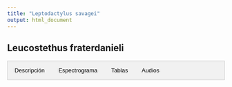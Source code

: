 ```yaml
---
title: "Leptodactylus savagei"
output: html_document
---
```



<style>
/* CSS para las pestañas */
.tab {
  overflow: hidden;
  border: 1px solid #ccc;
  background-color: #f1f1f1;
}
.tab button {
  background-color: inherit;
  float: left;
  border: none;
  outline: none;
  cursor: pointer;
  padding: 14px 16px;
  transition: 0.3s;
}
.tab button:hover {
  background-color: #ddd;
}
.tab button.active {
  background-color: #ccc;
}
.tabcontent {
  display: none;
  padding: 6px 12px;
  border: 1px solid #ccc;
  border-top: none;
}
/* CSS para audios */
.audio-container {
  display: flex;
  flex-direction: column;
}
.audio-container audio {
  margin-bottom: 10px;
}
</style>


<script>
function openTab(evt, tabName) {
  var i, tabcontent, tablinks;
  tabcontent = document.getElementsByClassName("tabcontent");
  for (i = 0; i < tabcontent.length; i++) {
    tabcontent[i].style.display = "none";
  }
  tablinks = document.getElementsByClassName("tablinks");
  for (i = 0; i < tablinks.length; i++) {
    tablinks[i].className = tablinks[i].className.replace(" active", "");
  }
  document.getElementById(tabName).style.display = "block";
  evt.currentTarget.className += " active";
}
</script>

## Leucostethus fraterdanieli

<div class="tab">
  <button class="tablinks" onclick="openTab(event, 'DescripcionLesa')">Descripción</button>
  <button class="tablinks" onclick="openTab(event, 'EspectroLesa')">Espectrograma</button>
  <button class="tablinks" onclick="openTab(event, 'tabLesa')">Tablas</button>
  <button class="tablinks" onclick="openTab(event, 'audLesa')">Audios</button>
</div>

<div id="DescripcionLesa" class="tabcontent">
  <h3>Descripción</h3>
  <img src="images/Leptodactylus_savagei.png" alt=Leptodactylus savagei style="width:10cm;">

  <p>Si utiliza los datos, cítese como:</p>

  <p><strong>Marín, C.M., C. Molina-Zuluaga, A. Restrepo, E.Cano & J.M. Daza.</strong> 2018. A new species of <i>Leucostethus</i> (Anura: Dendrobatidae) from the eastern versant of the Central Cordillera of Colombia with comments on the phylogenetic position of <i>Colostethus fraterdanieli</i>. <i>Zootaxa</i> 4461: 359--380. <a href="https://doi.org/10.11646/zootaxa.4461.3.3">https://doi.org/10.11646/zootaxa.4461.3.3</a></p>
</div>

<div id="EspectroLesa" class="tabcontent">
  <h3>Espectrograma</h3>
  <video width="100%" height="auto" controls>
  <source src="Espectrograms/Leptodactylus_savagei.mp4" type="video/mp4">
    Tu navegador no soporta el elemento de video.
  </video>
</div>

<div id="tabLesa" class="tabcontent">
  <h3>Tablas</h3>
  <p>Descarga tabla de medidas <a href="https://bit.ly/3LUkN5s">aquí</a>.</p>
  <p>Descarga tabla selección RAVEN <a href="https://bit.ly/3LUkN5s">aquí</a>.</p>
</div>

<div id="audLesa" class="tabcontent">
  <h3>Audios</h3>
  <div class="audio-container">
    <audio controls>
      <source src="Leptodactylus_savagei.wav" type="audio/wav">
      Tu navegador no soporta el elemento de audio.
    </audio>
  </div>
  <p>Más audios disponibles <a href="https://bit.ly/3LUkN5s">aquí</a>.</p>
</div>

